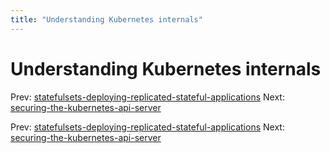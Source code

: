 ```yaml
---
title: "Understanding Kubernetes internals"
---
```


# Understanding Kubernetes internals

Prev: [statefulsets-deploying-replicated-stateful-applications](statefulsets-deploying-replicated-stateful-applications.md)
Next: [securing-the-kubernetes-api-server](securing-the-kubernetes-api-server.md)

Prev: [statefulsets-deploying-replicated-stateful-applications](statefulsets-deploying-replicated-stateful-applications.md)
Next: [securing-the-kubernetes-api-server](securing-the-kubernetes-api-server.md)
